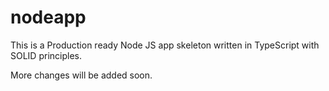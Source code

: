 # nodeapp

This is a Production ready Node JS app skeleton written in TypeScript with SOLID principles.

More changes will be added soon.
